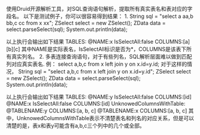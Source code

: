 使用Druid开源解析工具，对SQL查询语句解析，提取所有真实表名和表对应的字段名。
以下是测试例子，你可以很容易得到结果：
1.
String sql = "select a aa,b bb,c cc from x xx";
ZSelect select = new ZSelect();
ZData data = select.parseSelect(sql);
System.out.println(data);

以上执行会输出如下结果
TABLES:
  @NAME:x
   IsSelectAll:false
   COLUMNS:[a][b][c]
其中NAME是实际表名，IsSelectAll标识是否为*，COLUMNS是该表下所有真实列名。
2.
多表连接查询语句，对于有些列名，SQL解析层面难以做到匹配列对应真实表名.
例： select a,b,c from x left join y on x.id=y.id;
对于这样的情况，
String sql = "select a,b,c from x left join y on x.id=y.id";
ZSelect select = new ZSelect();
ZData data = select.parseSelect(sql);
System.out.println(data);

以上执行会输出如下结果
TABLES:
  @NAME:y
   IsSelectAll:false
   COLUMNS:[id]
  @NAME:x
   IsSelectAll:false
   COLUMNS:[id]
UnknowedColumnsWithTable:
  @TABLENAME:y   COLUMNS:[a, b, c]
  @TABLENAME:x   COLUMNS:[a, b, c]
其中，UnknowedColumnsWithTable表示不清楚表名和列名的对应关系，但是可以
清楚的是，表x和表y可能含有a,b,c三个列中的几个或全部。
